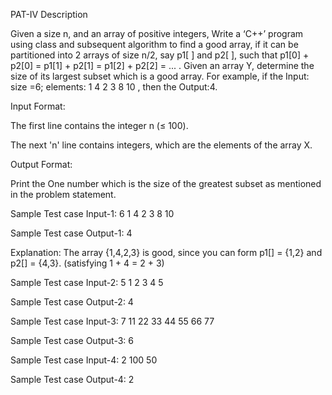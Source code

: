 PAT-IV
Description

Given a size n, and an array of positive integers, Write a ‘C++’ program using class and subsequent algorithm to find a good array, if it can be partitioned into 2 arrays of size n/2, say p1[ ] and p2[ ], such that p1[0] + p2[0] = p1[1] + p2[1] = p1[2] + p2[2] = ... . Given an array Y, determine the size of its largest subset which is a good array. For example, if the Input: size =6; elements: 1 4 2 3 8 10 , then the Output:4.

Input Format:

The first line contains the integer n (≤ 100).

The next 'n' line contains integers, which are the elements of the array X.

Output Format:

Print the One number which is the size of the greatest subset as mentioned in the problem statement.

Sample Test case Input-1:
6
1
4
2
3
8
10
 
Sample Test case Output-1:
4

Explanation:
The array {1,4,2,3} is good, since you can form p1[] = {1,2} and p2[] = {4,3}. (satisfying 1 + 4 = 2 + 3)

Sample Test case Input-2:
5
1
2
3
4
5
 
Sample Test case Output-2:
4

Sample Test case Input-3:
7
11
22
33
44
55
66
77
 
Sample Test case Output-3:
6

Sample Test case Input-4:
2
100
50

Sample Test case Output-4:
2
